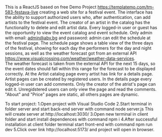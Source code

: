 This is a ReactJS based on free Demo Project https://templatemo.com/tm-583-festava-live creating a web site for a festival event.
The interface has the ability to support authorized users who, after authentication, can add artists to the festival event.
The creator of an artist in the catalog has the functionality to delete and edit artist data.
Every logged-in user or guest has the opportunity to view the event catalog and event schedule.
Only admin with email: admin@abv.bg and password: admin can edit the schedule at the festival page.
The schedule page shows a table view of the three days of the festival, showing for each day the performers for the day and night sessions,
as well as the weather forecast got from an external API https://www.visualcrossing.com/weather/weather-data-services.  
The weather forecast is taken from the external API for the next 15 days, so the event dates should fall within this range for the forecast to be displayed correctly.
At the Artist catalog page every artist has link for a details page. Artist pages can be created by registered users. In the details page every logged-in user can add comments. Only the creator of the atrist's page can edit it. Unregidstered users can only view the page and read the comments.
"About" and "Price" pages are static, all others pages are dynamic.

To start project:
 1.Open project with Visual Studio Code
 2.Start terminal in folder server and start back-end server with command node server.js
    This will create server at http://localhost:3030/
 3.Open new terminal in client folder and start install dependences with command npm i
 4.After successful installation at client folder terminal start front-end with command npm run dev
 5.Click over link http://localhost:5173/ and project will open in browser.
